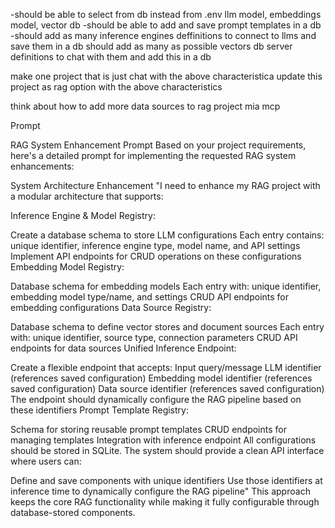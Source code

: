 -should be able to select from db instead from .env llm model, embeddings model, vector db
-should be able to add and save prompt templates in a db
-should add as many inference engines deffinitions to connect to llms and save them in a db 
should add as many as possible vectors db server definitions to chat with them and add this in a db 


make one project that is just chat with the above characteristica
update this project as rag option with the above characteristics 

think about how to add more data sources to rag project mia mcp 

Prompt

RAG System Enhancement Prompt
Based on your project requirements, here's a detailed prompt for implementing the requested RAG system enhancements:

System Architecture Enhancement
"I need to enhance my RAG project with a modular architecture that supports:

Inference Engine & Model Registry:

Create a database schema to store LLM configurations
Each entry contains: unique identifier, inference engine type, model name, and API settings
Implement API endpoints for CRUD operations on these configurations
Embedding Model Registry:

Database schema for embedding models
Each entry with: unique identifier, embedding model type/name, and settings
CRUD API endpoints for embedding configurations
Data Source Registry:

Database schema to define vector stores and document sources
Each entry with: unique identifier, source type, connection parameters
CRUD API endpoints for data sources
Unified Inference Endpoint:

Create a flexible endpoint that accepts:
Input query/message
LLM identifier (references saved configuration)
Embedding model identifier (references saved configuration)
Data source identifier (references saved configuration)
The endpoint should dynamically configure the RAG pipeline based on these identifiers
Prompt Template Registry:

Schema for storing reusable prompt templates
CRUD endpoints for managing templates
Integration with inference endpoint
All configurations should be stored in SQLite. The system should provide a clean API interface where users can:

Define and save components with unique identifiers
Use those identifiers at inference time to dynamically configure the RAG pipeline"
This approach keeps the core RAG functionality while making it fully configurable through database-stored components.